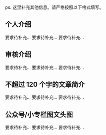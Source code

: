 ps. 这里补充其他信息。请严格按照以下格式填写。

## 个人介绍

要求待补充...
要求待补充...
要求待补充...

## 审核介绍

要求待补充...
要求待补充...
要求待补充...

## 不超过 120 个字的文章简介

要求待补充...
要求待补充...
要求待补充...

## 公众号/小专栏图文头图

要求待补充...
要求待补充...
要求待补充...